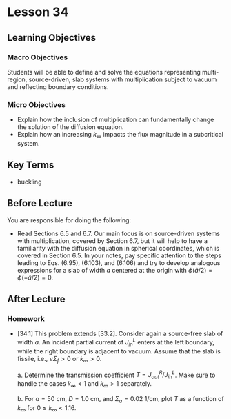 # Lesson 34

## Learning Objectives

### Macro Objectives

Students will be able to define and solve the equations representing multi-region, source-driven, slab systems with multiplication subject to vacuum and reflecting boundary conditions. 

### Micro Objectives

 - Explain how the inclusion of multiplication can fundamentally change the solution of the diffusion equation.
 - Explain how an increasing $k_{\infty}$ impacts the flux magnitude in a subcritical system.  

## Key Terms

 - buckling
  

## Before Lecture

You are responsible for doing the following:

  - Read Sections 6.5 and 6.7.  Our main focus is on source-driven systems with multiplication, covered by Section 6.7, but it will help to have a familiarity with the diffusion equation in spherical coordinates, which is covered in Section 6.5.  In your notes, pay specific attention to the steps leading to Eqs. (6.95), (6.103), and (6.106) and try to develop analogous expressions for a slab of width $a$ centered at the origin with $\phi(\tilde{a}/2) = \phi(-\tilde{a}/2) = 0$.
  

## After Lecture

### Homework


- [34.1] This problem extends [33.2].  Consider again a source-free slab of width $a$.
    An incident partial current of $J^L_{in}$ enters at the left 
    boundary, while the right boundary is adjacent to vacuum.
    Assume that the slab is fissile, i.e., $\nu\Sigma_f > 0$ or $k_{\infty} > 0$.
    
    a. Determine the transmission coefficient $T = J^R_{out}/J^L_{in}$.  Make sure
       to handle the cases $k_{\infty} < 1$ and $k_{\infty} > 1$ separately.

    b. For $a = 50$ cm, $D = 1.0$ cm, and $\Sigma_a = 0.02$ 1/cm,
    plot $T$ as a function of $k_{\infty}$ for $0 \leq k_{\infty} < 1.16$.
   
    

